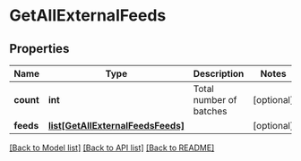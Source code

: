 # GetAllExternalFeeds

## Properties
Name | Type | Description | Notes
------------ | ------------- | ------------- | -------------
**count** | **int** | Total number of batches | [optional] 
**feeds** | [**list[GetAllExternalFeedsFeeds]**](GetAllExternalFeedsFeeds.md) |  | [optional] 

[[Back to Model list]](../README.md#documentation-for-models) [[Back to API list]](../README.md#documentation-for-api-endpoints) [[Back to README]](../README.md)


